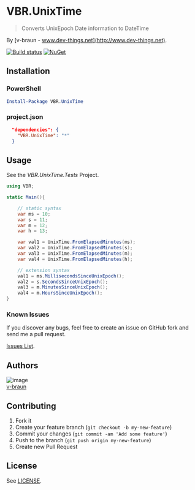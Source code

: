 # VBR.UnixTime 
> Converts UnixEpoch Date information to DateTime

By [v-braun - www.dev-things.net](http://www.dev-things.net). 

[![Build status](https://ci.appveyor.com/api/projects/status/jo1gnrngs9nn30v9?svg=true)](https://ci.appveyor.com/project/v-braun/vbr-unixtime) 
[![NuGet](https://img.shields.io/nuget/v/VBR.UnixTime.svg)](https://www.nuget.org/packages/VBR.UnixTime/)

## Installation

### PowerShell

```PowerShell
Install-Package VBR.UnixTime
```

### project.json

```json
  "dependencies": {
    "VBR.UnixTime": "*"
  }
```

## Usage
See the *VBR.UnixTime.Tests* Project.

```cs
using VBR;

static Main(){

    // static syntax
    var ms = 10; 
    var s = 11;
    var m = 12;
    var h = 13;

    var val1 = UnixTime.FromElapsedMinutes(ms);
    var val2 = UnixTime.FromElapsedMinutes(s);
    var val3 = UnixTime.FromElapsedMinutes(m);
    var val4 = UnixTime.FromElapsedMinutes(h);

    // extension syntax
    val1 = ms.MillisecondsSinceUnixEpoch();
    val2 = s.SecondsSinceUnixEpoch();
    val3 = m.MinutesSinceUnixEpoch();
    val4 = m.HoursSinceUnixEpoch();
}

```


### Known Issues

If you discover any bugs, feel free to create an issue on GitHub fork and
send me a pull request.

[Issues List](https://github.com/v-braun/VBR-UnixTime/issues).

## Authors

![image](https://avatars3.githubusercontent.com/u/4738210?v=3&s=50)  
[v-braun](https://github.com/v-braun/)



## Contributing

1. Fork it
2. Create your feature branch (`git checkout -b my-new-feature`)
3. Commit your changes (`git commit -am 'Add some feature'`)
4. Push to the branch (`git push origin my-new-feature`)
5. Create new Pull Request


## License

See [LICENSE](https://github.com/v-braun/VBR-UnixTime/blob/master/LICENSE).
